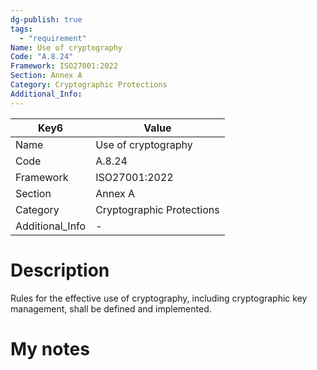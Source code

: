 ```yaml
---
dg-publish: true
tags:
  - "requirement"
Name: Use of cryptography
Code: "A.8.24"
Framework: ISO27001:2022
Section: Annex A
Category: Cryptographic Protections
Additional_Info: 
---
```


<div><table class="dataview table-view-table"><thead class="table-view-thead"><tr class="table-view-tr-header"><th class="table-view-th"><span>Key</span><span class="dataview small-text">6</span></th><th class="table-view-th"><span>Value</span></th></tr></thead><tbody class="table-view-tbody"><tr><td><span>Name</span></td><td><span>Use of cryptography</span></td></tr><tr><td><span>Code</span></td><td><span>A.8.24</span></td></tr><tr><td><span>Framework</span></td><td><span>ISO27001:2022</span></td></tr><tr><td><span>Section</span></td><td><span>Annex A</span></td></tr><tr><td><span>Category</span></td><td><span>Cryptographic Protections</span></td></tr><tr><td><span>Additional_Info</span></td><td><span>-</span></td></tr></tbody></table></div>

# Description

Rules for the effective use of cryptography, including cryptographic key management, shall be defined and implemented.

# My notes
